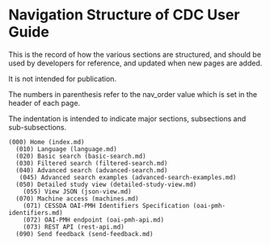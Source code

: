 # Navigation Structure of CDC User Guide

This is the record of how the various sections are structured,
and should be used by developers for reference, and updated when new pages are added.

It is not intended for publication.

The numbers in parenthesis refer to the nav_order value which is set in the header of each page.

The indentation is intended to indicate major sections, subsections and sub-subsections.

```none
(000) Home (index.md)
  (010) Language (language.md)
  (020) Basic search (basic-search.md)
  (030) Filtered search (filtered-search.md)
  (040) Advanced search (advanced-search.md)
   (045) Advanced search examples (advanced-search-examples.md)
  (050) Detailed study view (detailed-study-view.md)
    (055) View JSON (json-view.md)
  (070) Machine access (machines.md)
    (071) CESSDA OAI-PMH Identifiers Specification (oai-pmh-identifiers.md)
    (072) OAI-PMH endpoint (oai-pmh-api.md)
    (073) REST API (rest-api.md)
  (090) Send feedback (send-feedback.md)
```
